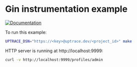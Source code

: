 # Gin instrumentation example

[![Documentation](https://img.shields.io/badge/uptrace-documentation-informational)](https://docs.uptrace.dev/go/opentelemetry-gin-gonic/)

To run this example:

```bash
UPTRACE_DSN="https://<key>@uptrace.dev/<project_id>" make
```

HTTP server is running at http://localhost:9999:

```bash
curl -v http://localhost:9999/profiles/admin
```
